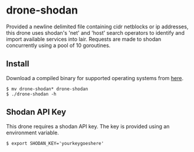 # drone-shodan
Provided a newline delimited file containing cidr netblocks or ip addresses, this drone uses shodan's 'net' and 'host' search operators to identify and import available services into lair. Requests are made to shodan concurrently using a pool of 10 goroutines.

## Install
Download a compiled binary for supported operating systems from [here](https://github.com/lair-framework/drone-shodan/releases/latest).

```
$ mv drone-shodan* drone-shodan
$ ./drone-shodan -h
```


## Shodan API Key
This drone requires a shodan API key. The key is provided using an environment variable.
```
$ export SHODAN_KEY='yourkeygoeshere'
```
